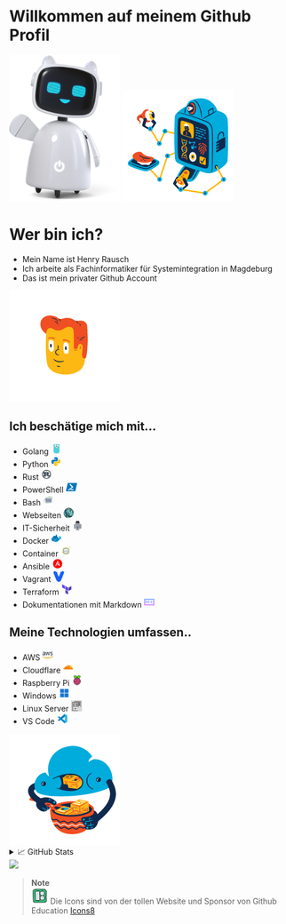 # Willkommen auf meinem Github Profil 
<img src="./media\business-3d-happy-robot-assistant-waving-hello.png" width="200" />
<img src="./media/flame-sign-in.gif" width="200" />


# Wer bin ich?
- Mein Name ist Henry Rausch
- Ich arbeite als Fachinformatiker für Systemintegration in Magdeburg
- Das ist mein privater Github Account

<img src="./media/flame-no-connection.gif" height="200" />


## Ich beschätige mich mit...
- Golang <img src="./media/icons8-golang.svg" width="20" />
- Python <img src="./media/icons8-python.gif" width="20" />
- Rust <img src="./media/icons8-rust-programming-language.svg" width="20" />
- PowerShell <img src="./media/icons8-powershell.svg" width="20" />
- Bash <img src="./media/icons8-konsole.svg" width="20" />
- Webseiten <img src="./media/icons8-internet.svg" width="20" />
- IT-Sicherheit <img src="./media/icons8-hacker.svg" width="20" />
- Docker <img src="./media/icons8-docker.svg" width="20" />
- Container <img src="./media/icons8-cloud.svg" width="20" />
- Ansible <img src="./media/icons8-ansible.svg" width="20" />
- Vagrant <img src="./media/icons8-vagrant.svg" width="20" />
- Terraform <img src="./media/icons8-terraform.svg" width="20" />
- Dokumentationen mit Markdown <img src="./media/icons8-markdown.svg" width="20" />

## Meine Technologien umfassen..
- AWS <img src="./media/icons8-amazon-web-services.svg" width="20" />
- Cloudflare <img src="./media/icons8-cloudflare.svg" width="20" />
- Raspberry Pi <img src="./media/icons8-raspberry-pi.svg" width="20" />
- Windows <img src="./media/icons8-windows-11.svg" width="20" />
- Linux Server <img src="./media/server-gruppe.svg" width="20" />
- VS Code <img src="./media/icons8-visual-studio-code-2019.svg" width="20" />

<img src="./media/flame-uploading.gif" height="200" />

<details>
<summary>&#x1f4c8; GitHub Stats</summary>

![DNS-HRA code::stats stats](https://codestats-readme.avior.me/api?username=DNS-HRA&theme=nightowl)
</br>
![My GitHub Stats](https://github-readme-stats.vercel.app/api/?username=DNS-HRA&count_private=true&theme=tokyonight&showicons=true)
</br>
![My GitHub Language Stats](https://github-readme-stats.vercel.app/api/top-langs/?username=DNS-HRA&langs_count=5&theme=tokyonight)
</br>
![](https://github-readme-streak-stats.herokuapp.com/?user=DNS-HRA&theme=tokyonight&hide_border=false&title_color=ffffff&text_color=c9cacc&icon_color=2bbc8a&bg_color=1d1f21&)
</details>

<img src="https://quotes-github-readme.vercel.app/api?type=horizontal&theme=tokyonight" width="512px"/>

> __Note__  
<img src="./media/icons8-icons8.svg" width="30"><a href="https://icons8.de/icons"></a></img>
Die Icons sind von der tollen Website und Sponsor von Github Education [Icons8](https://icons8.com)
